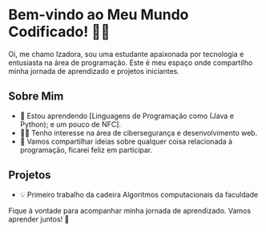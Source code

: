 # Bem-vindo ao Meu Mundo Codificado! 👩‍💻

Oi, me chamo Izadora, sou uma estudante apaixonada por tecnologia e entusiasta na área de programação. Este é meu espaço onde compartilho minha jornada de aprendizado e projetos iniciantes.

## Sobre Mim

- 🌱 Estou aprendendo [Linguagens de Programação como (Java e Python); e um pouco de NFC].
- 👩‍💻 Tenho interesse na área de cibersegurança e desenvolvimento web.
- 💬 Vamos compartilhar ideias sobre qualquer coisa relacionada à programação, ficarei feliz em participar.


## Projetos

- 💡 Primeiro trabalho da cadeira Algoritmos computacionais da faculdade



Fique à vontade para acompanhar minha jornada de aprendizado. Vamos aprender juntos! 🚀
